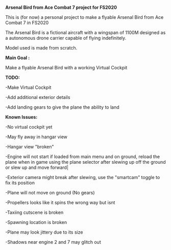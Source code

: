 
<B>Arsenal Bird from Ace Combat 7 project for FS2020 </B>

This is (for now) a personal project to make a flyable Arsenal Bird from Ace Combat 7 in FS2020

The Arsenal Bird is a fictional aircraft with a wingspan of 1100M designed as a autonomous drone carrier capable of flying indefinitely.

Model used is made from scratch.


<B> Main Goal : </B>

Make a flyable Arsenal Bird with a working Virtual Cockpit


<B>TODO:</B>

-Make Virtual Cockpit

-Add additional exterior details

-Add landing gears to give the plane the ability to land

<B>Known Issues:</B>

-No virtual cockpit yet

-May fly away in hangar view

-Hangar view "broken"

-Engine will not start if loaded from main menu and on ground, reload the plane when in game using the plane selector after slewing up off the ground or slew up and move forward|

-Exterior camera might break after slewing, use the "smartcam" toggle to fix its position

-Plane will not move on ground (No gears)

-Propellers looks like it spins the wrong way but isnt 

-Taxiing cutscene is broken

-Spawning location is broken

-Plane may look jittery due to its size

-Shadows near engine 2 and 7 may glitch out
